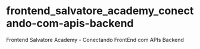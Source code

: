 # frontend_salvatore_academy_conectando-com-apis-backend
Frontend Salvatore Academy - Conectando FrontEnd com APIs Backend
